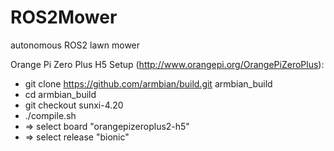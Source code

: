 # ROS2Mower
autonomous ROS2 lawn mower

Orange Pi Zero Plus H5 Setup (http://www.orangepi.org/OrangePiZeroPlus):
* git clone https://github.com/armbian/build.git armbian_build
* cd armbian_build
* git checkout sunxi-4.20 
* ./compile.sh
* => select board "orangepizeroplus2-h5"
* => select release "bionic"

